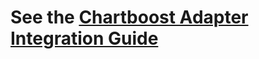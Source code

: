 # See the [Chartboost Adapter Integration Guide](https://developers.google.com/admob/android/mediation/chartboost)
